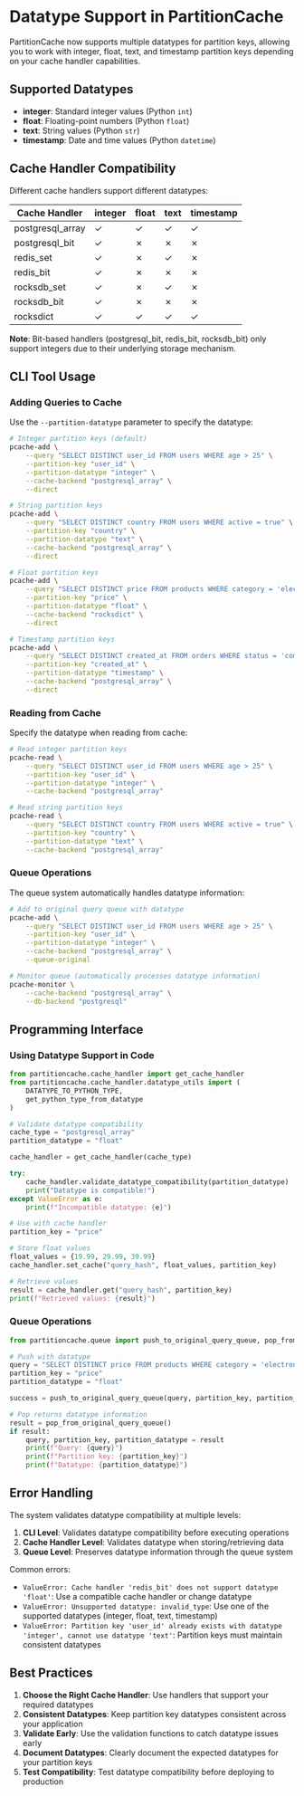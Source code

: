 # Datatype Support in PartitionCache

PartitionCache now supports multiple datatypes for partition keys, allowing you to work with integer, float, text, and timestamp partition keys depending on your cache handler capabilities.

## Supported Datatypes

- **integer**: Standard integer values (Python `int`)
- **float**: Floating-point numbers (Python `float`) 
- **text**: String values (Python `str`)
- **timestamp**: Date and time values (Python `datetime`)

## Cache Handler Compatibility

Different cache handlers support different datatypes:

| Cache Handler | integer | float | text | timestamp |
|---------------|---------|-------|------|-----------|
| postgresql_array | ✓ | ✓ | ✓ | ✓ |
| postgresql_bit | ✓ | ✗ | ✗ | ✗ |
| redis_set | ✓ | ✗ | ✓ | ✗ |
| redis_bit | ✓ | ✗ | ✗ | ✗ |
| rocksdb_set | ✓ | ✗ | ✓ | ✗ |
| rocksdb_bit | ✓ | ✗ | ✗ | ✗ |
| rocksdict | ✓ | ✓ | ✓ | ✓ |

**Note**: Bit-based handlers (postgresql_bit, redis_bit, rocksdb_bit) only support integers due to their underlying storage mechanism.

## CLI Tool Usage

### Adding Queries to Cache

Use the `--partition-datatype` parameter to specify the datatype:

```bash
# Integer partition keys (default)
pcache-add \
    --query "SELECT DISTINCT user_id FROM users WHERE age > 25" \
    --partition-key "user_id" \
    --partition-datatype "integer" \
    --cache-backend "postgresql_array" \
    --direct

# String partition keys
pcache-add \
    --query "SELECT DISTINCT country FROM users WHERE active = true" \
    --partition-key "country" \
    --partition-datatype "text" \
    --cache-backend "postgresql_array" \
    --direct

# Float partition keys
pcache-add \
    --query "SELECT DISTINCT price FROM products WHERE category = 'electronics'" \
    --partition-key "price" \
    --partition-datatype "float" \
    --cache-backend "rocksdict" \
    --direct

# Timestamp partition keys
pcache-add \
    --query "SELECT DISTINCT created_at FROM orders WHERE status = 'completed'" \
    --partition-key "created_at" \
    --partition-datatype "timestamp" \
    --cache-backend "postgresql_array" \
    --direct
```

### Reading from Cache

Specify the datatype when reading from cache:

```bash
# Read integer partition keys
pcache-read \
    --query "SELECT DISTINCT user_id FROM users WHERE age > 25" \
    --partition-key "user_id" \
    --partition-datatype "integer" \
    --cache-backend "postgresql_array"

# Read string partition keys
pcache-read \
    --query "SELECT DISTINCT country FROM users WHERE active = true" \
    --partition-key "country" \
    --partition-datatype "text" \
    --cache-backend "postgresql_array"
```

### Queue Operations

The queue system automatically handles datatype information:

```bash
# Add to original query queue with datatype
pcache-add \
    --query "SELECT DISTINCT user_id FROM users WHERE age > 25" \
    --partition-key "user_id" \
    --partition-datatype "integer" \
    --cache-backend "postgresql_array" \
    --queue-original

# Monitor queue (automatically processes datatype information)
pcache-monitor \
    --cache-backend "postgresql_array" \
    --db-backend "postgresql"
```

## Programming Interface

### Using Datatype Support in Code

```python
from partitioncache.cache_handler import get_cache_handler
from partitioncache.cache_handler.datatype_utils import (
    DATATYPE_TO_PYTHON_TYPE,
    get_python_type_from_datatype
)

# Validate datatype compatibility
cache_type = "postgresql_array"
partition_datatype = "float"

cache_handler = get_cache_handler(cache_type)

try:
    cache_handler.validate_datatype_compatibility(partition_datatype)
    print("Datatype is compatible!")
except ValueError as e:
    print(f"Incompatible datatype: {e}")

# Use with cache handler
partition_key = "price"

# Store float values
float_values = {19.99, 29.99, 39.99}
cache_handler.set_cache("query_hash", float_values, partition_key)

# Retrieve values
result = cache_handler.get("query_hash", partition_key)
print(f"Retrieved values: {result}")
```

### Queue Operations

```python
from partitioncache.queue import push_to_original_query_queue, pop_from_original_query_queue

# Push with datatype
query = "SELECT DISTINCT price FROM products WHERE category = 'electronics'"
partition_key = "price"
partition_datatype = "float"

success = push_to_original_query_queue(query, partition_key, partition_datatype)

# Pop returns datatype information
result = pop_from_original_query_queue()
if result:
    query, partition_key, partition_datatype = result
    print(f"Query: {query}")
    print(f"Partition key: {partition_key}")
    print(f"Datatype: {partition_datatype}")
```
## Error Handling

The system validates datatype compatibility at multiple levels:

1. **CLI Level**: Validates datatype compatibility before executing operations
2. **Cache Handler Level**: Validates datatype when storing/retrieving data
3. **Queue Level**: Preserves datatype information through the queue system

Common errors:

- `ValueError: Cache handler 'redis_bit' does not support datatype 'float'`: Use a compatible cache handler or change datatype
- `ValueError: Unsupported datatype: invalid_type`: Use one of the supported datatypes (integer, float, text, timestamp)
- `ValueError: Partition key 'user_id' already exists with datatype 'integer', cannot use datatype 'text'`: Partition keys must maintain consistent datatypes

## Best Practices

1. **Choose the Right Cache Handler**: Use handlers that support your required datatypes
2. **Consistent Datatypes**: Keep partition key datatypes consistent across your application
3. **Validate Early**: Use the validation functions to catch datatype issues early
4. **Document Datatypes**: Clearly document the expected datatypes for your partition keys
5. **Test Compatibility**: Test datatype compatibility before deploying to production